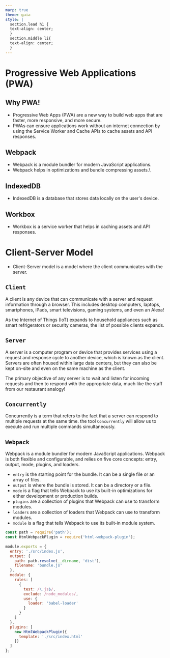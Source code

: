 ```yaml
---
marp: true
theme: gaia
style: |
  section.lead h1 {
  text-align: center;
  }
  section.middle li{
  text-align: center;
  }
---
```

<!-- headingDivider: 2 -->
<!--
theme: gaia
class: lead
-->

# Progressive Web Applications (PWA)

## Why PWA!
* Progressive Web Apps (PWA) are a new way to build web apps that are faster, more responsive, and more secure.
* PWAs can ensure applications work without an internet connection by using the Service Worker and Cache APIs to cache assets and API responses.

## Webpack
* Webpack is a module bundler for modern JavaScript applications.
* Webpack helps in optimizations and bundle compressing assets.\

## IndexedDB
* IndexedDB is a database that stores data locally on the user's device.
  

## Workbox
* Workbox is a service worker that helps in caching assets and API responses.

# Client-Server Model
* Client-Server model is a model where the client communicates with the server.


## `Client`
 A client is any device that can communicate with a server and request information through a browser. This includes desktop computers, laptops, smartphones, iPads, smart televisions, gaming systems, and even an Alexa! 
 
 As the Internet of Things (IoT) expands to household appliances such as smart refrigerators or security cameras, the list of possible clients expands.

 ## `Server`
A server is a computer program or device that provides services using a request and response cycle to another device, which is known as the client. Servers are often housed within large data centers, but they can also be kept on-site and even on the same machine as the client.

The primary objective of any server is to wait and listen for incoming requests and then to respond with the appropriate data, much like the staff from our restaurant analogy!

## `Concurrently`
Concurrently is a term that refers to the fact that a server can respond to multiple requests at the same time.
the tool `Concurrently` will allow us to execute and run multiple commands simultaneously.

## `Webpack`
Webpack is a module bundler for modern JavaScript applications.
Webpack is both flexible and configurable, and relies on five core concepts: entry, output, mode, plugins, and loaders.
* `entry` is the starting point for the bundle. It can be a single file or an array of files. 
* `output` is where the bundle is stored. It can be a directory or a file.
* `mode` is a flag that tells Webpack to use its built-in optimizations for either development or production builds.
* `plugins` are a collection of plugins that Webpack can use to transform modules.
* `loaders` are a collection of loaders that Webpack can use to transform modules.
* `module` is a flag that tells Webpack to use its built-in module system.
```js
const path = require('path');
const HtmlWebpackPlugin = require('html-webpack-plugin');
 
module.exports = {
  entry: './src/index.js',
  output: {
    path: path.resolve(__dirname, 'dist'),
    filename: 'bundle.js'
  },
  module: {
    rules: [
      {
        test: /\.js$/,
        exclude: /node_modules/,
        use: {
          loader: 'babel-loader'
        }
      }
    ]
  },
  plugins: [
    new HtmlWebpackPlugin({
      template: './src/index.html'
    })
  ]
};
```
